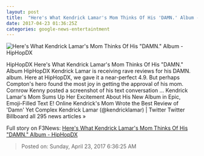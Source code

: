 ```yaml
---
layout: post
title:  "Here's What Kendrick Lamar's Mom Thinks Of His 'DAMN.' Album - HipHopDX"
date: 2017-04-23 01:36:25Z
categories: google-news-entertaintment
---
```


![Here's What Kendrick Lamar's Mom Thinks Of His "DAMN." Album - HipHopDX](http://s3.amazonaws.com/hiphopdx-production/2017/04/Kendrick-Lamar_04-07-2017-593x445.jpg)

HipHopDX Here's What Kendrick Lamar's Mom Thinks Of His "DAMN." Album HipHopDX Kendrick Lamar is receiving rave reviews for his DAMN. album. Here at HipHopDX, we gave it a near-perfect 4.9. But perhaps Compton's hero found the most joy in getting the approval of his mom. Cornrow Kenny posted a screenshot of his text conversation ... Kendrick Lamar's Mom Sums Up Her Excitement About His New Album in Epic, Emoji-Filled Text E! Online Kendrick's Mom Wrote the Best Review of 'Damn' Yet Complex Kendrick Lamar (@kendricklamar) | Twitter Twitter Billboard all 295 news articles »


Full story on F3News: [Here's What Kendrick Lamar's Mom Thinks Of His "DAMN." Album - HipHopDX](http://www.f3nws.com/n/TzKmr)

> Posted on: Sunday, April 23, 2017 6:36:25 AM
